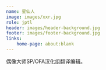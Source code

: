 ```yaml
---
name: 星仙人
image: images/xxr.jpg
role: jptl
header: images/header-background.jpg
footer: images/footer-background.jpg
links:
    home-page: about:blank
---
```


偶像大师SP/OFA汉化组翻译编辑。
